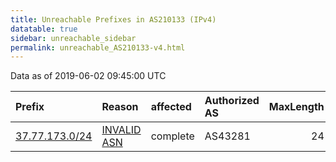 ```yaml
---
title: Unreachable Prefixes in AS210133 (IPv4)
datatable: true
sidebar: unreachable_sidebar
permalink: unreachable_AS210133-v4.html
---
```


Data as of 2019-06-02 09:45:00 UTC


<div class="datatable-begin"></div>

| Prefix                                                 | Reason                                                                                                 | affected   | Authorized AS   |   MaxLength | Anchor                                         |   unreachable /24s |
|:-------------------------------------------------------|:-------------------------------------------------------------------------------------------------------|:-----------|:----------------|------------:|:-----------------------------------------------|-------------------:|
| [37.77.173.0/24](https://stat.ripe.net/37.77.173.0/24) | [INVALID ASN](https://rpki-validator.ripe.net/announcement-preview?asn=AS210133&prefix=37.77.173.0/24) | complete   | AS43281         |          24 | [RIPE](unreachable_RIPE_NCC_RPKI_Root-v4.html) |                  1 |

<div class="datatable-end"></div>